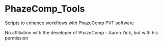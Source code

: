 # PhazeComp_Tools
Scripts to enhance workflows with PhazeComp PVT software

No affiliation with the developer of PhazeComp - Aaron Zick, but with his permission
